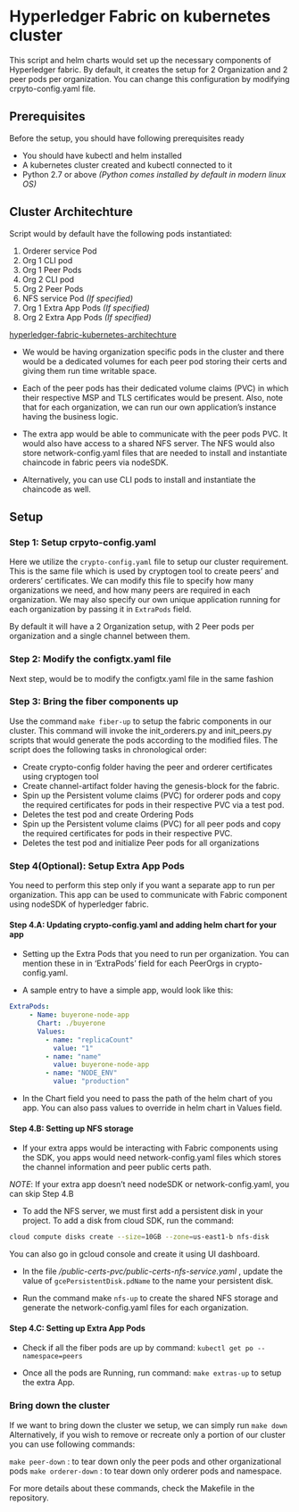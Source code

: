 # Hyperledger Fabric on kubernetes cluster

This script and helm charts would set up the necessary components of Hyperledger fabric. By default, it creates the setup for 2 Organization and 2 peer pods per organization. You can change this configuration by modifying crpyto-config.yaml file.

## Prerequisites

Before the setup, you should have following prerequisites ready

- You should have kubectl and helm installed
- A kubernetes cluster created and kubectl connected to it
- Python 2.7 or above *(Python comes installed by default in modern linux OS)*

## Cluster Architechture

Script would by default have the following pods instantiated:

1. Orderer service Pod
2. Org 1 CLI pod
3. Org 1 Peer Pods
4. Org 2 CLI pod
5. Org 2 Peer Pods
6. NFS service Pod *(If specified)*
7. Org 1 Extra App Pods *(If specified)*
8. Org 2 Extra App Pods *(If specified)*

[hyperledger-fabric-kubernetes-architechture](http://funkyimg.com/i/2LcAa.png)

- We would be having organization specific pods in the cluster and there would be a dedicated volumes for each peer pod storing their certs and giving them run time writable space.

- Each of the peer pods has their dedicated volume claims (PVC) in which their respective MSP and TLS certificates would be present. Also, note that for each organization, we can run our own application’s instance having the business logic.
- The extra app would be able to communicate with the peer pods PVC. It would also have access to a shared NFS server. The NFS would also store network-config.yaml files that are needed to install and instantiate chaincode in fabric peers via nodeSDK.
- Alternatively, you can use CLI pods to install and instantiate the chaincode as well.


## Setup

### Step 1: Setup crpyto-config.yaml
 
Here we utilize the `crypto-config.yaml` file to setup our cluster requirement. This is the same file which is used by cryptogen tool to create peers’ and orderers’ certificates. We can modify this file to specify how many organizations we need, and how many peers are required in each organization. We may also specify our own unique application running for each organization by passing it in `ExtraPods` field.

By default it will have a 2 Organization setup, with 2 Peer pods per organization and a single channel between them.

### Step 2: Modify the configtx.yaml file

Next step, would be to modify the configtx.yaml file in the same fashion

### Step 3: Bring the fiber components up

Use the command `make fiber-up` to setup the fabric components in our cluster. This command will invoke the init_orderers.py and init_peers.py scripts that would generate the pods according to the modified files.
The script does the following tasks in chronological order:

- Create crypto-config folder having the peer and orderer certificates using cryptogen tool
- Create channel-artifact folder having the genesis-block for the fabric.
- Spin up the Persistent volume claims (PVC) for orderer pods and copy the required certificates for pods in their respective PVC via a test pod.
- Deletes the test pod and create Ordering Pods
- Spin up the Persistent volume claims (PVC) for all peer pods and copy the required certificates for pods in their respective PVC.
- Deletes the test pod and initialize Peer pods for all organizations

### Step 4(Optional): Setup Extra App Pods

You need to perform this step only if you want a separate app to run per organization. This app can be used to communicate with Fabric component using nodeSDK of hyperledger fabric.

#### Step 4.A: Updating crypto-config.yaml and adding helm chart for your app

- Setting up the Extra Pods that you need to run per organization. You can mention these in in ‘ExtraPods’ field for each PeerOrgs in crypto-config.yaml.

- A sample entry to have a simple app, would look like this:

```yaml
ExtraPods:
     - Name: buyerone-node-app
       Chart: ./buyerone
       Values:
         - name: "replicaCount"
           value: "1"
         - name: "name"
           value: buyerone-node-app
         - name: "NODE_ENV"
           value: "production"
```

- In the Chart field you need to pass the path of the helm chart of you app. You can also pass values to override in helm chart in Values field.

#### Step 4.B: Setting up NFS storage

- If your extra apps would be interacting with Fabric components using the SDK, you apps would need network-config.yaml files which stores the channel information and peer public certs path.

*NOTE*: If your extra app doesn’t need nodeSDK or network-config.yaml, you can skip Step 4.B

- To add the NFS server, we must first add a persistent disk in your project. To add a disk from cloud SDK, run the command:

```bash
cloud compute disks create --size=10GB --zone=us-east1-b nfs-disk
```

You can also go in gcloud console and create it using UI dashboard.

- In the file */public-certs-pvc/public-certs-nfs-service.yaml* , update the value of `gcePersistentDisk.pdName` to the name your persistent disk.

- Run the command make `nfs-up` to create the shared NFS storage and generate the network-config.yaml files for each organization.

#### Step 4.C: Setting up Extra App Pods

- Check if all the fiber pods are up by command: `kubectl get po --namespace=peers`

- Once all the pods are Running, run command: `make extras-up` to setup the extra App.

### Bring down the cluster

If we want to bring down the cluster we setup, we can simply run  `make down`  Alternatively, if you wish to remove or recreate only a portion of our cluster you can use following commands:

`make peer-down` : to tear down only the peer pods and other organizational pods
`make orderer-down` : to tear down only orderer pods and namespace.

For more details about these commands, check the Makefile in the repository.

 

